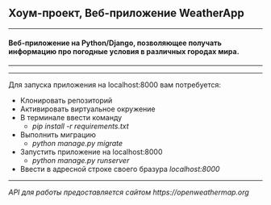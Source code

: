 ## Хоум-проект, Веб-приложение WeatherApp
***
#### Веб-приложение на Python/Django, позволяющее получать информацию про погодные условия в различных городах мира.
___

***
Для запуска приложения на localhost:8000 вам потребуется:
* Клонировать репозиторий
* Активировать виртуальное окружение
* В терминале ввести команду 
  * _pip install -r requirements.txt_
* Выполнить миграцию 
  * _python manage.py migrate_
* Запустить приложение на localhost:8000 
  * _python manage.py runserver_
* Ввести в адресной строке своего бразура _localhost:8000_
___
_API для работы предоставляется сайтом https://openweathermap.org_

